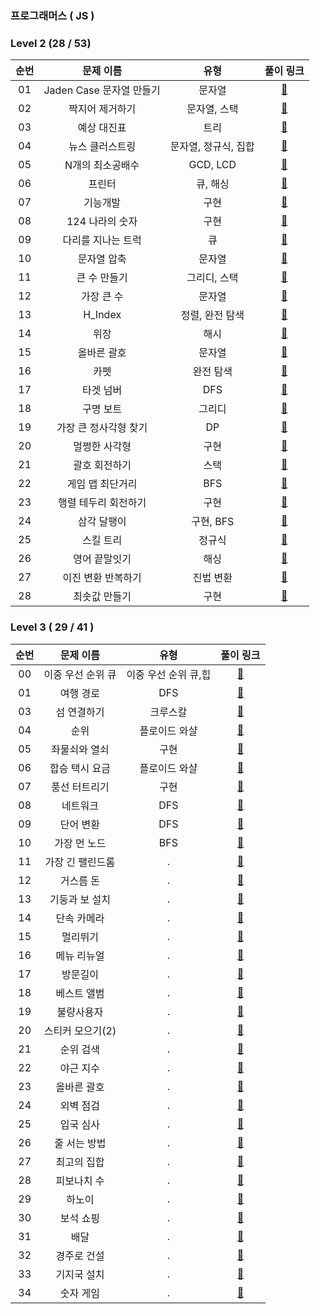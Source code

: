 ### 프로그래머스 ( JS )

### Level 2 (28 / 53)

| 순번 |        문제 이름         |         유형         |                                                                              풀이 링크                                                                              |
| :--: | :----------------------: | :------------------: | :-----------------------------------------------------------------------------------------------------------------------------------------------------------------: |
|  01  | Jaden Case 문자열 만들기 |        문자열        |            [🔗](https://github.com/dongwonnn/Algorithm/blob/master/programmers/Levle2/Jaden_%EB%AC%B8%EC%9E%90%EC%97%B4_%EB%A7%8C%EB%93%A4%EA%B8%B0.md)             |
|  02  |     짝지어 제거하기      |     문자열, 스택     |           [🔗](https://github.com/dongwonnn/Algorithm/blob/master/programmers/Levle2/%EC%A7%9D%EC%A7%80%EC%96%B4_%EC%A0%9C%EA%B1%B0%ED%95%98%EA%B8%B0.md)           |
|  03  |       예상 대진표        |         트리         |                    [🔗](https://github.com/dongwonnn/Algorithm/blob/master/programmers/Levle2/%EC%98%88%EC%83%81_%EB%8C%80%EC%A7%84%ED%91%9C.md)                    |
|  04  |     뉴스 클러스트링      | 문자열, 정규식, 집합 |           [🔗](https://github.com/dongwonnn/Algorithm/blob/master/programmers/Levle2/%EB%89%B4%EC%8A%A4_%ED%81%B4%EB%9F%AC%EC%8A%A4%ED%8A%B8%EB%A7%81.md)           |
|  05  |     N개의 최소공배수     |       GCD, LCD       |          [🔗](https://github.com/dongwonnn/Algorithm/blob/master/programmers/Levle2/N%EA%B0%9C%EC%9D%98_%EC%B5%9C%EC%86%8C%EA%B3%B5%EB%B0%B0%EC%88%98.md)           |
|  06  |          프린터          |       큐, 해싱       |                             [🔗](https://github.com/dongwonnn/Algorithm/blob/master/programmers/Levle2/%ED%94%84%EB%A6%B0%ED%84%B0.md)                              |
|  07  |         기능개발         |         구현         |                         [🔗](https://github.com/dongwonnn/Algorithm/blob/master/programmers/Levle2/%EA%B8%B0%EB%8A%A5%EA%B0%9C%EB%B0%9C.md)                         |
|  08  |     124 나라의 숫자      |         구현         |                  [🔗](https://github.com/dongwonnn/Algorithm/blob/master/programmers/Levle2/124_%EB%82%98%EB%9D%BC%EC%9D%98_%EC%88%AB%EC%9E%90.md)                  |
|  09  |    다리를 지나는 트럭    |          큐          |      [🔗](https://github.com/dongwonnn/Algorithm/blob/master/programmers/Levle2/%EB%8B%A4%EB%A6%AC%EB%A5%BC_%EC%A7%80%EB%82%98%EB%8A%94_%ED%8A%B8%EB%9F%AD.md)      |
|  10  |       문자열 압축        |        문자열        |                    [🔗](https://github.com/dongwonnn/Algorithm/blob/master/programmers/Levle2/%EB%AC%B8%EC%9E%90%EC%97%B4_%EC%95%95%EC%B6%95.md)                    |
|  11  |       큰 수 만들기       |     그리디, 스택     |                   [🔗](https://github.com/dongwonnn/Algorithm/blob/master/programmers/Levle2/%ED%81%B0_%EC%88%98_%EB%A7%8C%EB%93%A4%EA%B8%B0.md)                    |
|  12  |        가장 큰 수        |        문자열        |                        [🔗](https://github.com/dongwonnn/Algorithm/blob/master/programmers/Levle2/%EA%B0%80%EC%9E%A5_%ED%81%B0%EC%88%98.md)                         |
|  13  |         H_Index          |   정렬, 완전 탐색    |                                       [🔗](https://github.com/dongwonnn/Algorithm/blob/master/programmers/Levle2/H_Index.md)                                        |
|  14  |           위장           |         해시         |                                  [🔗](https://github.com/dongwonnn/Algorithm/blob/master/programmers/Levle2/%EC%9C%84%EC%9E%A5.md)                                  |
|  15  |       올바른 괄호        |        문자열        |                    [🔗](https://github.com/dongwonnn/Algorithm/blob/master/programmers/Levle2/%EC%98%AC%EB%B0%94%EB%A5%B8_%EA%B4%84%ED%98%B8.md)                    |
|  16  |           카펫           |      완전 탐색       |                                  [🔗](https://github.com/dongwonnn/Algorithm/blob/master/programmers/Levle2/%EC%B9%B4%ED%8E%AB.md)                                  |
|  17  |        타겟 넘버         |         DFS          |                        [🔗](https://github.com/dongwonnn/Algorithm/blob/master/programmers/Levle2/%ED%83%80%EA%B2%9F_%EB%84%98%EB%B2%84.md)                         |
|  18  |        구명 보트         |        그리디        |                        [🔗](https://github.com/dongwonnn/Algorithm/blob/master/programmers/Levle2/%EA%B5%AC%EB%AA%85_%EB%B3%B4%ED%8A%B8.md)                         |
|  19  |  가장 큰 정사각형 찾기   |          DP          | [🔗](https://github.com/dongwonnn/Algorithm/blob/master/programmers/Levle2/%EA%B0%80%EC%9E%A5_%ED%81%B0_%EC%A0%95%EC%82%AC%EA%B0%81%ED%98%95_%EC%B0%BE%EA%B8%B0.md) |
|  20  |      멀쩡한 사각형       |         구현         |               [🔗](https://github.com/dongwonnn/Algorithm/blob/master/programmers/Levle2/%EB%A9%80%EC%A9%A1%ED%95%9C_%EC%82%AC%EA%B0%81%ED%98%95.md)                |
|  21  |      괄호 회전하기       |         스택         |               [🔗](https://github.com/dongwonnn/Algorithm/blob/master/programmers/Levle2/%EA%B4%84%ED%98%B8_%ED%9A%8C%EC%A0%84%ED%95%98%EA%B8%B0.md)                |
|  22  |     게임 맵 최단거리     |         BFS          |          [🔗](https://github.com/dongwonnn/Algorithm/blob/master/programmers/Levle2/%EA%B2%8C%EC%9E%84_%EB%A7%B5_%EC%B5%9C%EB%8B%A8%EA%B1%B0%EB%A6%AC.md)           |
|  23  |   행렬 테두리 회전하기   |         구현         | [🔗](https://github.com/dongwonnn/Algorithm/blob/master/programmers/Levle2/%ED%96%89%EB%A0%AC_%ED%85%8C%EB%91%90%EB%A6%AC_%ED%9A%8C%EC%A0%84%ED%95%98%EA%B8%B0.md)  |
|  24  |       삼각 달팽이        |      구현, BFS       |                    [🔗](https://github.com/dongwonnn/Algorithm/blob/master/programmers/Levle2/%EC%82%BC%EA%B0%81_%EB%8B%AC%ED%8C%BD%EC%9D%B4.md)                    |
|  25  |        스킬 트리         |        정규식        |               [🔗](https://github.com/dongwonnn/Algorithm/blob/master/programmers/Levle2/%EC%98%81%EC%96%B4_%EB%81%9D%EB%A7%90%EC%9E%87%EA%B8%B0.md)                |
|  26  |      영어 끝말잇기       |         해싱         |               [🔗](https://github.com/dongwonnn/Algorithm/blob/master/programmers/Levle2/%EC%98%81%EC%96%B4_%EB%81%9D%EB%A7%90%EC%9E%87%EA%B8%B0.md)                |
|  27  |    이진 변환 반복하기    |      진법 변환       |      [🔗](https://github.com/dongwonnn/Algorithm/blob/master/programmers/Levle2/%EC%9D%B4%EC%A7%84_%EB%B3%80%ED%99%98_%EB%B0%98%EB%B3%B5%ED%95%98%EA%B8%B0.md)      |
|  28  |      최솟값 만들기       |         구현         |               [🔗](https://github.com/dongwonnn/Algorithm/blob/master/programmers/Levle2/%EC%B5%9C%EC%86%9F%EA%B0%92_%EB%A7%8C%EB%93%A4%EA%B8%B0.md)                |

### Level 3 ( 29 / 41 )

| 순번 |     문제 이름     |         유형         |                                                                    풀이 링크                                                                     |
| :--: | :---------------: | :------------------: | :----------------------------------------------------------------------------------------------------------------------------------------------: |
|  00  | 이중 우선 순위 큐 | 이중 우선 순위 큐,힙 |  [🔗](https://github.com/dongwonnn/Algorithm/blob/master/programmers/Level3/%EC%9D%B4%EC%A4%91%EC%9A%B0%EC%84%A0%EC%88%9C%EC%9C%84%ED%81%90.md)  |
|  01  |     여행 경로     |         DFS          |               [🔗](https://github.com/dongwonnn/Algorithm/blob/master/programmers/Level3/%EC%97%AC%ED%96%89_%EA%B2%BD%EB%A1%9C.md)               |
|  03  |    섬 연결하기    |       크루스칼       |          [🔗](https://github.com/dongwonnn/Algorithm/blob/master/programmers/Level3/%EC%84%AC_%EC%97%B0%EA%B2%B0%ED%95%98%EA%B8%B0.md)           |
|  04  |       순위        |    플로이드 와샬     |                        [🔗](https://github.com/dongwonnn/Algorithm/blob/master/programmers/Level3/%EC%88%9C%EC%9C%84.md)                         |
|  05  |   좌물쇠와 열쇠   |         구현         |      [🔗](https://github.com/dongwonnn/Algorithm/blob/master/programmers/Level3/%EC%9E%90%EB%AC%BC%EC%87%A0%EC%99%80_%EC%97%B4%EC%87%A0.md)      |
|  06  |  합승 택시 요금   |    플로이드 와샬     |     [🔗](https://github.com/dongwonnn/Algorithm/blob/master/programmers/Level3/%ED%95%A9%EC%8A%B9_%ED%83%9D%EC%8B%9C_%EC%9A%94%EA%B8%88.md)      |
|  07  |   풍선 터트리기   |         구현         |      [🔗](https://github.com/dongwonnn/Algorithm/blob/master/programmers/Level3/%ED%92%8D%EC%84%A0%ED%84%B0%ED%8A%B8%EB%A6%AC%EA%B8%B0.md)       |
|  08  |     네트워크      |         DFS          |               [🔗](https://github.com/dongwonnn/Algorithm/blob/master/programmers/Level3/%EB%84%A4%ED%8A%B8%EC%9B%8C%ED%81%AC.md)                |
|  09  |     단어 변환     |         DFS          |               [🔗](https://github.com/dongwonnn/Algorithm/blob/master/programmers/Level3/%EB%8B%A8%EC%96%B4_%EB%B3%80%ED%99%98.md)               |
|  10  |   가장 먼 노드    |         BFS          |          [🔗](https://github.com/dongwonnn/Algorithm/blob/master/programmers/Level3/%EA%B0%80%EC%9E%A5_%EB%A8%BC_%EB%85%B8%EB%93%9C.md)          |
|  11  | 가장 긴 팰린드롬  |          .           | [🔗](https://github.com/dongwonnn/Algorithm/blob/master/programmers/Level3/%EA%B0%80%EC%9E%A5_%EA%B8%B4_%ED%8C%B0%EB%A6%B0%EB%93%9C%EB%A1%AC.md) |
|  12  |     거스름 돈     |          .           | [🔗](https://github.com/dongwonnn/Algorithm/blob/master/programmers/Level3/%EA%B0%80%EC%9E%A5_%EA%B8%B4_%ED%8C%B0%EB%A6%B0%EB%93%9C%EB%A1%AC.md) |
|  13  |  기둥과 보 설치   |          .           |     [🔗](https://github.com/dongwonnn/Algorithm/blob/master/programmers/Level3/%EA%B8%B0%EB%91%A5%EA%B3%BC_%EB%B3%B4_%EC%84%A4%EC%B9%98.md)      |
|  14  |    단속 카메라    |          .           |           [🔗](https://github.com/dongwonnn/Algorithm/blob/master/programmers/Level3/%EB%8B%A8%EC%86%8D%EC%B9%B4%EB%A9%94%EB%9D%BC.md)           |
|  15  |     멀리뛰기      |          .           |               [🔗](https://github.com/dongwonnn/Algorithm/blob/master/programmers/Level3/%EB%A9%80%EB%A6%AC%EB%9B%B0%EA%B8%B0.md)                |
|  16  |    메뉴 리뉴얼    |          .           |           [🔗](https://github.com/dongwonnn/Algorithm/blob/master/programmers/Level3/%EB%A9%94%EB%89%B4%EB%A6%AC%EB%89%B4%EC%96%BC.md)           |
|  17  |     방문길이      |          .           |               [🔗](https://github.com/dongwonnn/Algorithm/blob/master/programmers/Level3/%EB%B0%A9%EB%AC%B8%EA%B8%B8%EC%9D%B4.md)                |
|  18  |    베스트 앨범    |          .           |           [🔗](https://github.com/dongwonnn/Algorithm/blob/master/programmers/Level3/%EB%B2%A0%EC%8A%A4%ED%8A%B8%EC%95%A8%EB%B2%94.md)           |
|  19  |    불량사용자     |          .           |           [🔗](https://github.com/dongwonnn/Algorithm/blob/master/programmers/Level3/%EB%B6%88%EB%9F%89%EC%82%AC%EC%9A%A9%EC%9E%90.md)           |
|  20  | 스티커 모으기(2)  |          .           |  [🔗](<https://github.com/dongwonnn/Algorithm/blob/master/programmers/Level3/%EC%8A%A4%ED%8B%B0%EC%BB%A4_%EB%AA%A8%EC%9C%BC%EA%B8%B0%20(2).md>)  |
|  21  |     순위 검색     |          .           |               [🔗](https://github.com/dongwonnn/Algorithm/blob/master/programmers/Level3/%EC%88%9C%EC%9C%84%EA%B2%80%EC%83%89.md)                |
|  22  |     야근 지수     |          .           |               [🔗](https://github.com/dongwonnn/Algorithm/blob/master/programmers/Level3/%EC%95%BC%EA%B7%BC_%EC%A7%80%EC%88%98.md)               |
|  23  |    올바른 괄호    |          .           |          [🔗](https://github.com/dongwonnn/Algorithm/blob/master/programmers/Level3/%EC%98%AC%EB%B0%94%EB%A5%B8_%EA%B4%84%ED%98%B8.md)           |
|  24  |     외벽 점검     |          .           |               [🔗](https://github.com/dongwonnn/Algorithm/blob/master/programmers/Level3/%EC%99%B8%EB%B2%BD_%EC%A0%90%EA%B2%80.md)               |
|  25  |     입국 심사     |          .           |               [🔗](https://github.com/dongwonnn/Algorithm/blob/master/programmers/Level3/%EC%9E%85%EA%B5%AD%EC%8B%AC%EC%82%AC.md)                |
|  26  |   줄 서는 방법    |          .           |          [🔗](https://github.com/dongwonnn/Algorithm/blob/master/programmers/Level3/%EC%A4%84_%EC%84%9C%EB%8A%94_%EB%B0%A9%EB%B2%95.md)          |
|  27  |    최고의 집합    |          .           |          [🔗](https://github.com/dongwonnn/Algorithm/blob/master/programmers/Level3/%EC%B5%9C%EA%B3%A0%EC%9D%98_%EC%A7%91%ED%95%A9.md)           |
|  28  |    피보나치 수    |          .           |          [🔗](https://github.com/dongwonnn/Algorithm/blob/master/programmers/Level3/%ED%94%BC%EB%B3%B4%EB%82%98%EC%B9%98_%EC%88%98.md)           |
|  29  |      하노이       |          .           |                    [🔗](https://github.com/dongwonnn/Algorithm/blob/master/programmers/Level3/%ED%95%98%EB%85%B8%EC%9D%B4.md)                    |
|  30  |     보석 쇼핑     |          .           |               [🔗](https://github.com/dongwonnn/Algorithm/blob/master/programmers/Level3/%EB%B3%B4%EC%84%9D_%EC%87%BC%ED%95%91.md)               |
|  31  |       배달        |          .           |                        [🔗](https://github.com/dongwonnn/Algorithm/blob/master/programmers/Level3/%EB%B0%B0%EB%8B%AC.md)                         |
|  32  |    경주로 건설    |          .           |          [🔗](https://github.com/dongwonnn/Algorithm/blob/master/programmers/Level3/%EA%B2%BD%EC%A3%BC%EB%A1%9C_%EA%B1%B4%EC%84%A4.md)           |
|  33  |    기지국 설치    |          .           |          [🔗](https://github.com/dongwonnn/Algorithm/blob/master/programmers/Level3/%EA%B8%B0%EC%A7%80%EA%B5%AD_%EC%84%A4%EC%B9%98.md)           |
|  34  |     숫자 게임     |          .           |               [🔗](https://github.com/dongwonnn/Algorithm/blob/master/programmers/Level3/%EC%88%AB%EC%9E%90_%EA%B2%8C%EC%9E%84.md)               |
